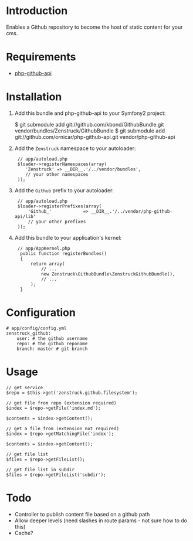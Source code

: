 # Introduction

Enables a Github repository to become the host of static content for your cms.

# Requirements

* [php-github-api](https://github.com/ornicar/php-github-api)

# Installation

1. Add this bundle and php-github-api to your Symfony2 project:

    $ git submodule add git://github.com/kbond/GithubBundle.git vendor/bundles/Zenstruck/GithubBundle
    $ git submodule add git://github.com/ornicar/php-github-api.git vendor/php-github-api

2. Add the ``Zenstruck`` namespace to your autoloader:

        // app/autoload.php
        $loader->registerNamespaces(array(
           'Zenstruck' => __DIR__.'/../vendor/bundles',
           // your other namespaces
        ));

3. Add the ``Github`` prefix to your autoloader:

        // app/autoload.php
        $loader->registerPrefixes(array(
            'Github_'            => __DIR__.'/../vendor/php-github-api/lib'
            // your other prefixes
        ));

4. Add this bundle to your application's kernel:

        // app/AppKernel.php
         public function registerBundles()
         {
             return array(
                 // ...
                 new Zenstruck\GithubBundle\ZenstruckGithubBundle(),
                 // ...
             );
         }

# Configuration

    # app/config/config.yml
    zenstruck_github:
        user: # the github username
        repo: # the github reponame
        branch: master # git branch

# Usage
    
    // get service
    $repo = $this->get('zenstruck.github.filesystem');

    // get file from repo (extension required)
    $index = $repo->getFile('index.md');

    $contents = $index->getContent();

    // get a file from (extension not required)
    $index = $repo->getMatchingFile('index');

    $contents = $index->getContent();

    // get file list
    $files = $repo->getFileList();

    // get file list in subdir
    $files = $repo->getFileList('subdir');

# Todo

* Controller to publish content file based on a github path
* Allow deeper levels (need slashes in route params - not sure how to do this)
* Cache?